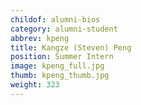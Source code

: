 ```yaml
---
childof: alumni-bios
category: alumni-student
abbrev: kpeng
title: Kangze (Steven) Peng
position: Summer Intern
image: kpeng_full.jpg
thumb: kpeng_thumb.jpg
weight: 323
---
```


